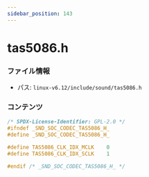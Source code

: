 ```yaml
---
sidebar_position: 143
---
```

# tas5086.h

### ファイル情報

- パス: `linux-v6.12/include/sound/tas5086.h`

### コンテンツ

```h
/* SPDX-License-Identifier: GPL-2.0 */
#ifndef _SND_SOC_CODEC_TAS5086_H_
#define _SND_SOC_CODEC_TAS5086_H_

#define TAS5086_CLK_IDX_MCLK	0
#define TAS5086_CLK_IDX_SCLK	1

#endif /* _SND_SOC_CODEC_TAS5086_H_ */

```
